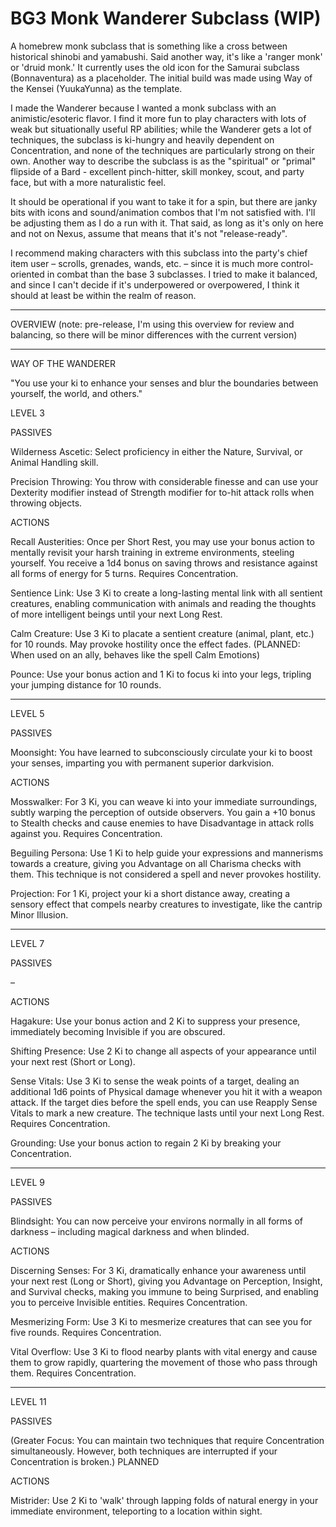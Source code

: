# BG3 Monk Wanderer Subclass (WIP)
A homebrew monk subclass that is something like a cross between historical shinobi and yamabushi. Said another way, it's like a 'ranger monk' or 'druid monk.' It currently uses the old icon for the Samurai subclass (Bonnaventura) as a placeholder. The initial build was made using Way of the Kensei (YuukaYunna) as the template.

I made the Wanderer because I wanted a monk subclass with an animistic/esoteric flavor. I find it more fun to play characters with lots of weak but situationally useful RP abilities; while the Wanderer gets a lot of techniques, the subclass is ki-hungry and heavily dependent on Concentration, and none of the techniques are particularly strong on their own. Another way to describe the subclass is as the "spiritual" or "primal" flipside of a Bard - excellent pinch-hitter, skill monkey, scout, and party face, but with a more naturalistic feel.

It should be operational if you want to take it for a spin, but there are janky bits with icons and sound/animation combos that I'm not satisfied with. I'll be adjusting them as I do a run with it. That said, as long as it's only on here and not on Nexus, assume that means that it's not "release-ready".

I recommend making characters with this subclass into the party's chief item user – scrolls, grenades, wands, etc. – since it is much more control-oriented in combat than the base 3 subclasses. I tried to make it balanced, and since I can't decide if it's underpowered or overpowered, I think it should at least be within the realm of reason.

---

OVERVIEW (note: pre-release, I'm using this overview for review and balancing, so there will be minor differences with the current version)

---

WAY OF THE WANDERER

"You use your ki to enhance your senses and blur the boundaries between yourself, the world, and others."

LEVEL 3

PASSIVES

Wilderness Ascetic: Select proficiency in either the Nature, Survival, or Animal Handling skill.

Precision Throwing: You throw with considerable finesse and can use your Dexterity modifier instead of Strength modifier for to-hit attack rolls when throwing objects.

ACTIONS

Recall Austerities: Once per Short Rest, you may use your bonus action to mentally revisit your harsh training in extreme environments, steeling yourself. You receive a 1d4 bonus on saving throws and resistance against all forms of energy for 5 turns. Requires Concentration.

Sentience Link: Use 3 Ki to create a long-lasting mental link with all sentient creatures, enabling communication with animals and reading the thoughts of more intelligent beings until your next Long Rest.

Calm Creature: Use 3 Ki to placate a sentient creature (animal, plant, etc.) for 10 rounds. May provoke hostility once the effect fades. (PLANNED: When used on an ally, behaves like the spell Calm Emotions)

Pounce: Use your bonus action and 1 Ki to focus ki into your legs, tripling your jumping distance for 10 rounds.

___

LEVEL 5

PASSIVES

Moonsight: You have learned to subconsciously circulate your ki to boost your senses, imparting you with permanent superior darkvision.

ACTIONS

Mosswalker: For 3 Ki, you can weave ki into your immediate surroundings, subtly warping the perception of outside observers. You gain a +10 bonus to Stealth checks and cause enemies to have Disadvantage in attack rolls against you. Requires Concentration.

Beguiling Persona: Use 1 Ki to help guide your expressions and mannerisms towards a creature, giving you Advantage on all Charisma checks with them. This technique is not considered a spell and never provokes hostility.

Projection: For 1 Ki, project your ki a short distance away, creating a sensory effect that compels nearby creatures to investigate, like the cantrip Minor Illusion.

___

LEVEL 7

PASSIVES

–

ACTIONS

Hagakure: Use your bonus action and 2 Ki to suppress your presence, immediately becoming Invisible if you are obscured. 

Shifting Presence: Use 2 Ki to change all aspects of your appearance until your next rest (Short or Long).

Sense Vitals: Use 3 Ki to sense the weak points of a target, dealing an additional 1d6 points of Physical damage whenever you hit it with a weapon attack. If the target dies before the spell ends, you can use Reapply Sense Vitals to mark a new creature. The technique lasts until your next Long Rest. Requires Concentration.

Grounding: Use your bonus action to regain 2 Ki by breaking your Concentration.

___

LEVEL 9

PASSIVES

Blindsight: You can now perceive your environs normally in all forms of darkness – including magical darkness and when blinded.

ACTIONS

Discerning Senses: For 3 Ki, dramatically enhance your awareness until your next rest (Long or Short), giving you Advantage on Perception, Insight, and Survival checks, making you immune to being Surprised, and enabling you to perceive Invisible entities. Requires Concentration.

Mesmerizing Form: Use 3 Ki to mesmerize creatures that can see you for five rounds. Requires Concentration.

Vital Overflow: Use 3 Ki to flood nearby plants with vital energy and cause them to grow rapidly, quartering the movement of those who pass through them. Requires Concentration.

___

LEVEL 11

PASSIVES

(Greater Focus: You can maintain two techniques that require Concentration simultaneously. However, both techniques are interrupted if your Concentration is broken.) PLANNED

ACTIONS

Mistrider: Use 2 Ki to 'walk' through lapping folds of natural energy in your immediate environment, teleporting to a location within sight.






